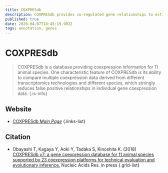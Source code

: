 ```yaml
---
title: COXPRESdb
description: COXPRESdb provides co-regulated gene relationships to estimate gene function.
published: true
date: 2020-04-07T18:45:19.983Z
tags: annotation, genes
---
```


# COXPRESdb

> COXPRESdb is a database providing coexpression information for 11 animal species. One characteristic feature of COXPRESdb is its ability to compare multiple coexpression data derived from different transcriptomics technologies and different species, which strongly reduces false positive relationships in individual gene coexpression data. 
{.is-info}

## Website

- [COXPRESdb *Main Page*](https://coxpresdb.jp/)
{.links-list}

## Citation

- Obayashi T, Kagaya Y, Aoki Y, Tadaka S, Kinoshita K. (2018) [COXPRESdb v7: a gene coexpression database for 11 animal species supported by 23 coexpression platforms for technical evaluation and evolutionary inference.](https://academic.oup.com/nar/article/47/D1/D55/5193330) Nucleic Acids Res. in press
{.grid-list}